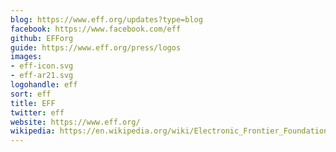 ```yaml
---
blog: https://www.eff.org/updates?type=blog
facebook: https://www.facebook.com/eff
github: EFForg
guide: https://www.eff.org/press/logos
images:
- eff-icon.svg
- eff-ar21.svg
logohandle: eff
sort: eff
title: EFF
twitter: eff
website: https://www.eff.org/
wikipedia: https://en.wikipedia.org/wiki/Electronic_Frontier_Foundation
---
```

